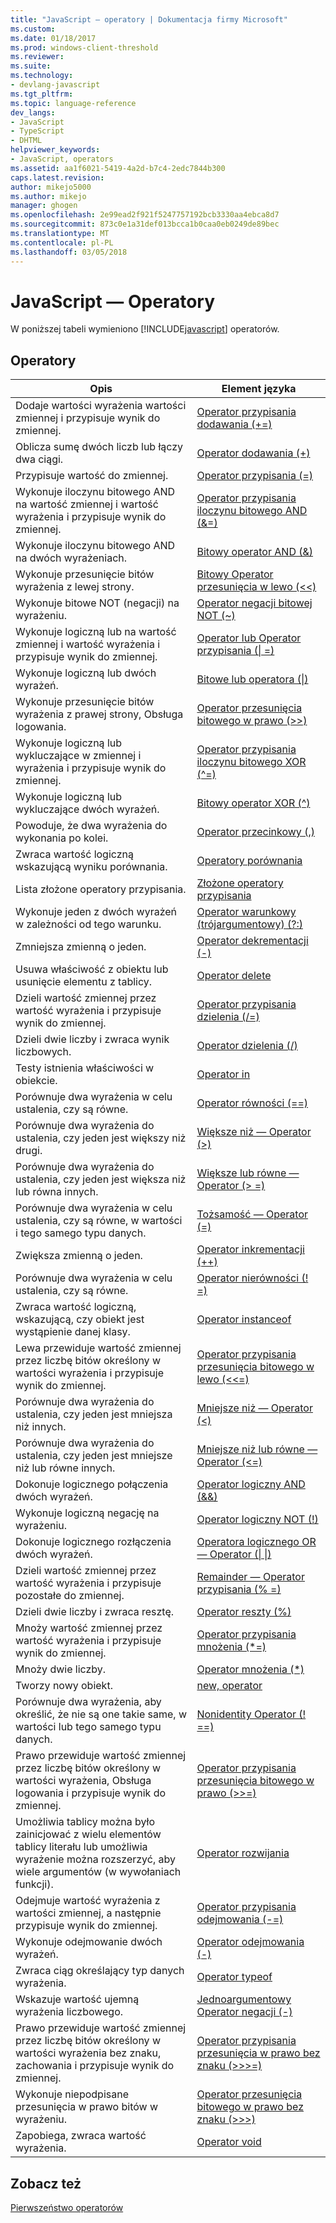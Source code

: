 ```yaml
---
title: "JavaScript — operatory | Dokumentacja firmy Microsoft"
ms.custom: 
ms.date: 01/18/2017
ms.prod: windows-client-threshold
ms.reviewer: 
ms.suite: 
ms.technology:
- devlang-javascript
ms.tgt_pltfrm: 
ms.topic: language-reference
dev_langs:
- JavaScript
- TypeScript
- DHTML
helpviewer_keywords:
- JavaScript, operators
ms.assetid: aa1f6021-5419-4a2d-b7c4-2edc7844b300
caps.latest.revision: 
author: mikejo5000
ms.author: mikejo
manager: ghogen
ms.openlocfilehash: 2e99ead2f921f5247757192bcb3330aa4ebca8d7
ms.sourcegitcommit: 873c0e1a31def013bcca1b0caa0eb0249de89bec
ms.translationtype: MT
ms.contentlocale: pl-PL
ms.lasthandoff: 03/05/2018
---
```

# <a name="javascript-operators"></a>JavaScript — Operatory
W poniższej tabeli wymieniono [!INCLUDE[javascript](../../javascript/includes/javascript-md.md)] operatorów.  
  
## <a name="operators"></a>Operatory  
  
|Opis|Element języka|  
|-----------------|----------------------|  
|Dodaje wartości wyrażenia wartości zmiennej i przypisuje wynik do zmiennej.|[Operator przypisania dodawania (+=)](../../javascript/reference/addition-assignment-operator-decrement-equal-javascript.md)|  
|Oblicza sumę dwóch liczb lub łączy dwa ciągi.|[Operator dodawania (+)](../../javascript/reference/addition-operator-decrement-javascript.md)|  
|Przypisuje wartość do zmiennej.|[Operator przypisania (=)](../../javascript/reference/assignment-operator-decrement-equal-javascript.md)|  
|Wykonuje iloczynu bitowego AND na wartość zmiennej i wartość wyrażenia i przypisuje wynik do zmiennej.|[Operator przypisania iloczynu bitowego AND (&=)](../../javascript/reference/bitwise-and-assignment-operator-decrement-equal-javascript.md)|  
|Wykonuje iloczynu bitowego AND na dwóch wyrażeniach.|[Bitowy operator AND (&)](../../javascript/reference/bitwise-and-operator-decrement-javascript.md)|  
|Wykonuje przesunięcie bitów wyrażenia z lewej strony.|[Bitowy Operator przesunięcia w lewo (<\<)](../../javascript/reference/bitwise-left-shift-operator-decrement-javascript.md)|  
|Wykonuje bitowe NOT (negacji) na wyrażeniu.|[Operator negacji bitowej NOT (~)](../../javascript/reference/bitwise-not-operator-decrement-tilde-javascript.md)|  
|Wykonuje logiczną lub na wartość zmiennej i wartość wyrażenia i przypisuje wynik do zmiennej.|[Operator lub Operator przypisania (&#124; =)](../../javascript/reference/bitwise-or-assignment-operator-decrement-equal-javascript.md)|  
|Wykonuje logiczną lub dwóch wyrażeń.|[Bitowe lub operatora (&#124;)](../../javascript/reference/bitwise-or-operator-decrement-javascript.md)|  
|Wykonuje przesunięcie bitów wyrażenia z prawej strony, Obsługa logowania.|[Operator przesunięcia bitowego w prawo (>>)](../../javascript/reference/bitwise-right-shift-operator-decrement-javascript.md)|  
|Wykonuje logiczną lub wykluczające w zmiennej i wyrażenia i przypisuje wynik do zmiennej.|[Operator przypisania iloczynu bitowego XOR (^=)](../../javascript/reference/bitwise-xor-assignment-operator-decrement-hat-equal-javascript.md)|  
|Wykonuje logiczną lub wykluczające dwóch wyrażeń.|[Bitowy operator XOR (^)](../../javascript/reference/bitwise-xor-operator-decrement-hat-javascript.md)|  
|Powoduje, że dwa wyrażenia do wykonania po kolei.|[Operator przecinkowy (,)](../../javascript/reference/comma-operator-decrement-javascript.md)|  
|Zwraca wartość logiczną wskazującą wyniku porównania.|[Operatory porównania](../../javascript/reference/comparison-operators-javascript.md)|  
|Lista złożone operatory przypisania.|[Złożone operatory przypisania](../../javascript/reference/compound-assignment-operators-javascript.md)|  
|Wykonuje jeden z dwóch wyrażeń w zależności od tego warunku.|[Operator warunkowy (trójargumentowy) (?:)](../../javascript/reference/conditional-ternary-operator-decrement-javascript.md)|  
|Zmniejsza zmienną o jeden.|[Operator dekrementacji (-)](../../javascript/reference/increment-and-decrement-operators-javascript.md)|  
|Usuwa właściwość z obiektu lub usunięcie elementu z tablicy.|[Operator delete](../../javascript/reference/delete-operator-decrementjavascript.md)|  
|Dzieli wartość zmiennej przez wartość wyrażenia i przypisuje wynik do zmiennej.|[Operator przypisania dzielenia (/=)](../../javascript/reference/division-assignment-operator-decrement-equal-javascript.md)|  
|Dzieli dwie liczby i zwraca wynik liczbowych.|[Operator dzielenia (/)](../../javascript/reference/division-operator-decrement-javascript.md)|  
|Testy istnienia właściwości w obiekcie.|[Operator in](../../javascript/reference/in-operator-decrementjavascript.md)|  
|Porównuje dwa wyrażenia w celu ustalenia, czy są równe.|[Operator równości (==)](../../javascript/reference/comparison-operators-javascript.md)|  
|Porównuje dwa wyrażenia do ustalenia, czy jeden jest większy niż drugi.|[Większe niż — Operator (>)](../../javascript/reference/comparison-operators-javascript.md)|  
|Porównuje dwa wyrażenia do ustalenia, czy jeden jest większa niż lub równa innych.|[Większe lub równe — Operator (> =)](../../javascript/reference/comparison-operators-javascript.md)|  
|Porównuje dwa wyrażenia w celu ustalenia, czy są równe, w wartości i tego samego typu danych.|[Tożsamość — Operator (=)](../../javascript/reference/comparison-operators-javascript.md)|  
|Zwiększa zmienną o jeden.|[Operator inkrementacji (++)](../../javascript/reference/increment-and-decrement-operators-javascript.md)|  
|Porównuje dwa wyrażenia w celu ustalenia, czy są równe.|[Operator nierówności (! =)](../../javascript/reference/comparison-operators-javascript.md)|  
|Zwraca wartość logiczną, wskazującą, czy obiekt jest wystąpienie danej klasy.|[Operator instanceof](../../javascript/reference/instanceof-operator-decrementjavascript.md)|  
|Lewa przewiduje wartość zmiennej przez liczbę bitów określony w wartości wyrażenia i przypisuje wynik do zmiennej.|[Operator przypisania przesunięcia bitowego w lewo (<<=)](../../javascript/reference/left-shift-assignment-operator-decrement-equal-javascript.md)|  
|Porównuje dwa wyrażenia do ustalenia, czy jeden jest mniejsza niż innych.|[Mniejsze niż — Operator (<)](../../javascript/reference/comparison-operators-javascript.md)|  
|Porównuje dwa wyrażenia do ustalenia, czy jeden jest mniejsze niż lub równe innych.|[Mniejsze niż lub równe — Operator (\<=)](../../javascript/reference/comparison-operators-javascript.md)|  
|Dokonuje logicznego połączenia dwóch wyrażeń.|[Operator logiczny AND (&&)](../../javascript/reference/logical-and-operator-decrement-javascript.md)|  
|Wykonuje logiczną negację na wyrażeniu.|[Operator logiczny NOT (!)](../../javascript/reference/logical-not-operator-decrement-exclpt-javascript.md)|  
|Dokonuje logicznego rozłączenia dwóch wyrażeń.|[Operatora logicznego OR — Operator (&#124; &#124;)](../../javascript/reference/logical-or-operator-decrement-javascript.md)|  
|Dzieli wartość zmiennej przez wartość wyrażenia i przypisuje pozostałe do zmiennej.|[Remainder — Operator przypisania (% =)](../../javascript/reference/modulus-assignment-operator-decrement-javascript.md)|  
|Dzieli dwie liczby i zwraca resztę.|[Operator reszty (%)](../../javascript/reference/modulus-operator-decrementjavascript.md)|  
|Mnoży wartość zmiennej przez wartość wyrażenia i przypisuje wynik do zmiennej.|[Operator przypisania mnożenia (*=)](../../javascript/reference/multiplication-assignment-operator-decrement-equal-javascript.md)|  
|Mnoży dwie liczby.|[Operator mnożenia (*)](../../javascript/reference/multiplication-operator-decrement-javascript.md)|  
|Tworzy nowy obiekt.|[new, operator](../../javascript/reference/new-operator-decrementjavascript.md)|  
|Porównuje dwa wyrażenia, aby określić, że nie są one takie same, w wartości lub tego samego typu danych.|[Nonidentity Operator (! ==)](../../javascript/reference/comparison-operators-javascript.md)|  
|Prawo przewiduje wartość zmiennej przez liczbę bitów określony w wartości wyrażenia, Obsługa logowania i przypisuje wynik do zmiennej.|[Operator przypisania przesunięcia bitowego w prawo (>>=)](../../javascript/reference/right-shift-assignment-operator-decrement-equal-javascript.md)|  
|Umożliwia tablicy można było zainicjować z wielu elementów tablicy literału lub umożliwia wyrażenie można rozszerzyć, aby wiele argumentów (w wywołaniach funkcji).|[Operator rozwijania](../../javascript/reference/spread-operator-decrement-dot-dot-dot-javascript.md)|  
|Odejmuje wartość wyrażenia z wartości zmiennej, a następnie przypisuje wynik do zmiennej.|[Operator przypisania odejmowania (-=)](../../javascript/reference/subtraction-assignment-operator-decrement-equal-javascript.md)|  
|Wykonuje odejmowanie dwóch wyrażeń.|[Operator odejmowania (-)](../../javascript/reference/subtraction-operator-decrement-javascript.md)|  
|Zwraca ciąg określający typ danych wyrażenia.|[Operator typeof](../../javascript/reference/typeof-operator-decrementjavascript.md)|  
|Wskazuje wartość ujemną wyrażenia liczbowego.|[Jednoargumentowy Operator negacji (-)](../../javascript/reference/subtraction-operator-decrement-javascript.md)|  
|Prawo przewiduje wartość zmiennej przez liczbę bitów określony w wartości wyrażenia bez znaku, zachowania i przypisuje wynik do zmiennej.|[Operator przypisania przesunięcia w prawo bez znaku (>>>=)](../../javascript/reference/unsigned-right-shift-assignment-operator-decrement-equal-javascript.md)|  
|Wykonuje niepodpisane przesunięcia w prawo bitów w wyrażeniu.|[Operator przesunięcia bitowego w prawo bez znaku (>>>)](../../javascript/reference/unsigned-right-shift-operator-decrement-javascript.md)|  
|Zapobiega, zwraca wartość wyrażenia.|[Operator void](../../javascript/reference/void-operator-decrementjavascript.md)|  
  
## <a name="see-also"></a>Zobacz też  
 [Pierwszeństwo operatorów](../../javascript/operator-subtractprecedence-javascript.md)